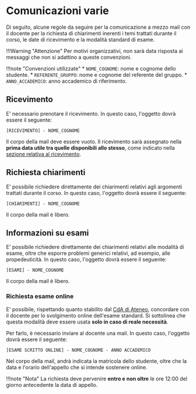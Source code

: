 # Comunicazioni varie

Di seguito, alcune regole da seguire per la comunicazione a mezzo mail con il docente per la richiesta di chiarimenti inerenti i temi trattati durante il corso, le date di ricevimento e la modalità standard di esame.

!!!Warning "Attenzione"
	Per motivi organizzativi, non sarà data risposta ai messaggi che non si adattino a queste convenzioni.

!!!note "Convenzioni utilizzate"
	* `NOME_COGNOME`: nome e cognome dello studente.
	* `REFERENTE_GRUPPO`: nome e cognome del referente del gruppo.
	* `ANNO_ACCADEMICO`: anno accademico di riferimento.

## Ricevimento

E' necessario prenotare il ricevimento. In questo caso, l'oggetto dovrà essere il seguente:

```
[RICEVIMENTO] - NOME_COGNOME
```

Il corpo della mail deve essere vuoto. Il ricevimento sarà assegnato nella **prima data utile tra quelle disponibili allo stesso**, come indicato nella [sezione relativa al ricevimento](../ricevimento.md).

## Richiesta chiarimenti

E' possibile richiedere direttamente dei chiarimenti relativi agli argomenti trattati durante il corso. In questo caso, l'oggetto dovrà essere il seguente:

```
[CHIARIMENTI] - NOME_COGNOME
```

Il corpo della mail è libero.

## Informazioni su esami

E' possibile richiedere direttamente dei chiarimenti relativi alle modalità di esame, oltre che esporre problemi generici relativi, ad esempio, alle propedeuticità. In questo caso, l'oggetto dovrà essere il seguente:

```
[ESAMI] - NOME_COGNOME
```

Il corpo della mail è libero.

### Richiesta esame online

E' possibile, rispettando quanto stabilito dal [CdA di Ateneo](https://www.uniba.it/coronavirus), concordare con il docente per lo svolgimento online dell'esame standard. Si sottolinea che questa modalità deve essere usata **solo in caso di reale necessità**.

Per farlo, è necessario inviare al docente una mail. In questo caso, l'oggetto dovrà essere il seguente:

```
[ESAME SCRITTO ONLINE] - NOME_COGNOME - ANNO ACCADEMICO
```

Nel corpo della mail, andrà indicata la matricola dello studente, oltre che la data e l'orario dell'appello che si intende sostenere online.

!!!note "Nota"
	La richiesta deve pervenire **entro e non oltre** le ore 12:00 del giorno antecedente la data di appello.
